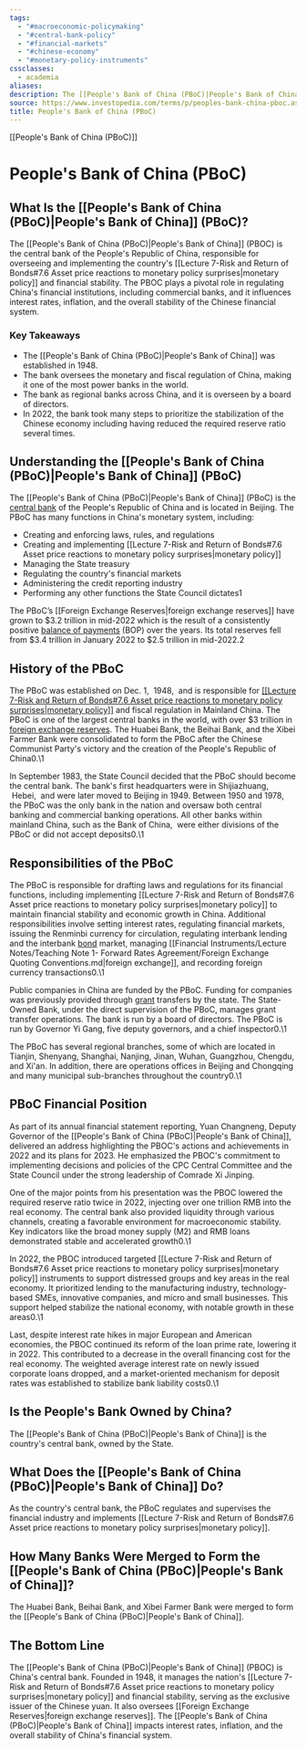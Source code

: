 ```yaml
---
tags:
  - "#macroeconomic-policymaking"
  - "#central-bank-policy"
  - "#financial-markets"
  - "#chinese-economy"
  - "#monetary-policy-instruments"
cssclasses:
  - academia
aliases: 
description: The [[People's Bank of China (PBoC)|People's Bank of China]] is the central bank of the People's Republic of China and is located in Beijing.
source: https://www.investopedia.com/terms/p/peoples-bank-china-pboc.asp
title: People's Bank of China (PBoC)
---
```


[[People's Bank of China (PBoC)]]

# People's Bank of China (PBoC)
## What Is the [[People's Bank of China (PBoC)|People's Bank of China]] (PBoC)?

The [[People's Bank of China (PBoC)|People's Bank of China]] (PBOC) is the central bank of the People's Republic of China,  responsible for overseeing and implementing the country's [[Lecture 7-Risk and Return of Bonds#7.6 Asset price reactions to monetary policy surprises|monetary policy]] and financial stability. The PBOC plays a pivotal role in regulating China's financial institutions,  including commercial banks,  and it influences interest rates,  inflation,  and the overall stability of the Chinese financial system.

### Key Takeaways

- The [[People's Bank of China (PBoC)|People's Bank of China]] was established in 1948.
- The bank oversees the monetary and fiscal regulation of China,  making it one of the most power banks in the world.
- The bank as regional banks across China,  and it is overseen by a board of directors.
- In 2022,  the bank took many steps to prioritize the stabilization of the Chinese economy including having reduced the required reserve ratio several times.

## Understanding the [[People's Bank of China (PBoC)|People's Bank of China]] (PBoC)

The [[People's Bank of China (PBoC)|People's Bank of China]] (PBoC) is the [central bank](https://www.investopedia.com/terms/c/centralbank.asp) of the People's Republic of China and is located in Beijing. The PBoC has many functions in China's monetary system,  including:

- Creating and enforcing laws,  rules,  and regulations
- Creating and implementing [[Lecture 7-Risk and Return of Bonds#7.6 Asset price reactions to monetary policy surprises|monetary policy]]
- Managing the State treasury
- Regulating the country's financial markets
- Administering the credit reporting industry
- Performing any other functions the State Council dictates1

The PBoC’s [[Foreign Exchange Reserves|foreign exchange reserves]] have grown to $3.2 trillion in mid-2022 which is the result of a consistently positive [balance of payments](https://www.investopedia.com/terms/b/bop.asp) (BOP) over the years. Its total reserves fell from $3.4 trillion in January 2022 to $2.5 trillion in mid-2022.2

## History of the PBoC

The PBoC was established on Dec. 1,     1948,     and is responsible for [[[Lecture 7-Risk and Return of Bonds#7.6 Asset price reactions to monetary policy surprises|monetary policy]]](https://www.investopedia.com/terms/m/monetarypolicy.asp) and fiscal regulation in Mainland China. The PBoC is one of the largest central banks in the world,  with over $3 trillion in [foreign exchange reserves](https://www.investopedia.com/terms/f/foreign-exchange-reserves.asp). The Huabei Bank,  the Beihai Bank,  and the Xibei Farmer Bank were consolidated to form the PBoC after the Chinese Communist Party's victory and the creation of the People's Republic of China0.\1

In September 1983,  the State Council decided that the PBoC should become the central bank. The bank's first headquarters were in Shijiazhuang,     Hebei,     and were later moved to Beijing in 1949. Between 1950 and 1978,  the PBoC was the only bank in the nation and oversaw both central banking and commercial banking operations. All other banks within mainland China,  such as the Bank of China,     were either divisions of the PBoC or did not accept deposits0.\1

## Responsibilities of the PBoC

The PBoC is responsible for drafting laws and regulations for its financial functions,  including implementing [[Lecture 7-Risk and Return of Bonds#7.6 Asset price reactions to monetary policy surprises|monetary policy]] to maintain financial stability and economic growth in China. Additional responsibilities involve setting interest rates,  regulating financial markets,  issuing the Renminbi currency for circulation,  regulating interbank lending and the interbank [bond](https://www.investopedia.com/terms/b/bond.asp) market,  managing [[Financial Instruments/Lecture Notes/Teaching Note 1- Forward Rates Agreement/Foreign Exchange Quoting Conventions.md|foreign exchange]],  and recording foreign currency transactions0.\1

Public companies in China are funded by the PBoC. Funding for companies was previously provided through [grant](https://www.investopedia.com/terms/g/grant.asp) transfers by the state. The State-Owned Bank,  under the direct supervision of the PBoC,  manages grant transfer operations. The bank is run by a board of directors. The PBoC is run by Governor Yi Gang,  five deputy governors,  and a chief inspector0.\1

The PBoC has several regional branches,  some of which are located in Tianjin,  Shenyang,  Shanghai,  Nanjing,  Jinan,  Wuhan,  Guangzhou,  Chengdu,  and Xi'an. In addition,  there are operations offices in Beijing and Chongqing and many municipal sub-branches throughout the country0.\1

## PBoC Financial Position

As part of its annual financial statement reporting,  Yuan Changneng,  Deputy Governor of the [[People's Bank of China (PBoC)|People's Bank of China]],  delivered an address highlighting the PBOC's actions and achievements in 2022 and its plans for 2023. He emphasized the PBOC's commitment to implementing decisions and policies of the CPC Central Committee and the State Council under the strong leadership of Comrade Xi Jinping.

One of the major points from his presentation was the PBOC lowered the required reserve ratio twice in 2022,  injecting over one trillion RMB into the real economy. The central bank also provided liquidity through various channels,  creating a favorable environment for macroeconomic stability. Key indicators like the broad money supply (M2) and RMB loans demonstrated stable and accelerated growth0.\1

In 2022,  the PBOC introduced targeted [[Lecture 7-Risk and Return of Bonds#7.6 Asset price reactions to monetary policy surprises|monetary policy]] instruments to support distressed groups and key areas in the real economy. It prioritized lending to the manufacturing industry,  technology-based SMEs,  innovative companies,  and micro and small businesses. This support helped stabilize the national economy,  with notable growth in these areas0.\1

Last,  despite interest rate hikes in major European and American economies,  the PBOC continued its reform of the loan prime rate,  lowering it in 2022. This contributed to a decrease in the overall financing cost for the real economy. The weighted average interest rate on newly issued corporate loans dropped,  and a market-oriented mechanism for deposit rates was established to stabilize bank liability costs0.\1

## Is the People's Bank Owned by China?

The [[People's Bank of China (PBoC)|People's Bank of China]] is the country's central bank,  owned by the State.

## What Does the [[People's Bank of China (PBoC)|People's Bank of China]] Do?

As the country's central bank,  the PBoC regulates and supervises the financial industry and implements [[Lecture 7-Risk and Return of Bonds#7.6 Asset price reactions to monetary policy surprises|monetary policy]].

## How Many Banks Were Merged to Form the [[People's Bank of China (PBoC)|People's Bank of China]]?

The Huabei Bank,  Beihai Bank,  and Xibei Farmer Bank were merged to form the [[People's Bank of China (PBoC)|People's Bank of China]].

## The Bottom Line

The [[People's Bank of China (PBoC)|People's Bank of China]] (PBOC) is China's central bank. Founded in 1948,  it manages the nation's [[Lecture 7-Risk and Return of Bonds#7.6 Asset price reactions to monetary policy surprises|monetary policy]] and financial stability,  serving as the exclusive issuer of the Chinese yuan. It also oversees [[Foreign Exchange Reserves|foreign exchange reserves]]. The [[People's Bank of China (PBoC)|People's Bank of China]] impacts interest rates,  inflation,  and the overall stability of China's financial system.
